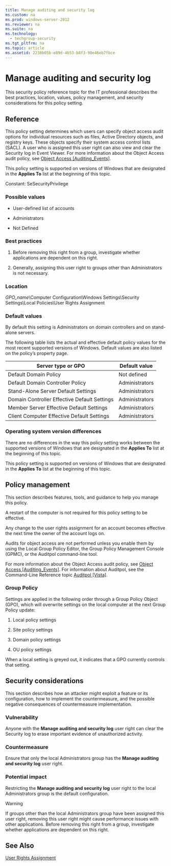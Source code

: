 ```yaml
---
title: Manage auditing and security log
ms.custom: na
ms.prod: windows-server-2012
ms.reviewer: na
ms.suite: na
ms.technology: 
  - techgroup-security
ms.tgt_pltfrm: na
ms.topic: article
ms.assetid: 2238b05b-e89d-4b53-b8f3-90e46eb7fbce
---
```

# Manage auditing and security log
This security policy reference topic for the IT professional describes the best practices, location, values, policy management, and security considerations for this policy setting.

## Reference
This policy setting determines which users can specify object access audit options for individual resources such as files, Active Directory objects, and registry keys. These objects specify their system access control lists \(SACL\). A user who is assigned this user right can also view and clear the Security log in Event Viewer. For more information about the Object Access audit policy, see [Object Access \[Auditing\_Events\]](assetId:///1c0a3079-97ed-421d-a977-6e68876f0c64).

This policy setting is supported on versions of Windows that are designated in the **Applies To** list at the beginning of this topic.

Constant: SeSecurityPrivilege

### Possible values

-   User\-defined list of accounts

-   Administrators

-   Not Defined

### Best practices

1.  Before removing this right from a group, investigate whether applications are dependent on this right.

2.  Generally, assigning this user right to groups other than Administrators is not necessary.

### Location
*GPO\_name*\\Computer Configuration\\Windows Settings\\Security Settings\\Local Policies\\User Rights Assignment

### Default values
By default this setting is Administrators on domain controllers and on stand\-alone servers.

The following table lists the actual and effective default policy values for the most recent supported versions of Windows. Default values are also listed on the policy’s property page.

|Server type or GPO|Default value|
|----------------------|-----------------|
|Default Domain Policy|Not defined|
|Default Domain Controller Policy|Administrators|
|Stand\-Alone Server Default Settings|Administrators|
|Domain Controller Effective Default Settings|Administrators|
|Member Server Effective Default Settings|Administrators|
|Client Computer Effective Default Settings|Administrators|

### Operating system version differences
There are no differences in the way this policy setting works between the supported versions of Windows that are designated in the **Applies To** list at the beginning of this topic.

This policy setting is supported on versions of Windows that are designated in the **Applies To** list at the beginning of this topic.

## Policy management
This section describes features, tools, and guidance to help you manage this policy.

A restart of the computer is not required for this policy setting to be effective.

Any change to the user rights assignment for an account becomes effective the next time the owner of the account logs on.

Audits for object access are not performed unless you enable them by using the Local Group Policy Editor, the Group Policy Management Console \(GPMC\), or the Auditpol command\-line tool.

For more information about the Object Access audit policy, see [Object Access \[Auditing\_Events\]](assetId:///1c0a3079-97ed-421d-a977-6e68876f0c64). For information about Auditpol, see the Command\-Line Reference topic [Auditpol \[Vista\]](Auditpol.md).

### Group Policy
Settings are applied in the following order through a Group Policy Object \(GPO\), which will overwrite settings on the local computer at the next Group Policy update:

1.  Local policy settings

2.  Site policy settings

3.  Domain policy settings

4.  OU policy settings

When a local setting is greyed out, it indicates that a GPO currently controls that setting.

## Security considerations
This section describes how an attacker might exploit a feature or its configuration, how to implement the countermeasure, and the possible negative consequences of countermeasure implementation.

### Vulnerability
Anyone with the **Manage auditing and security log** user right can clear the Security log to erase important evidence of unauthorized activity.

### Countermeasure
Ensure that only the local Administrators group has the **Manage auditing and security log** user right.

### Potential impact
Restricting the **Manage auditing and security log** user right to the local Administrators group is the default configuration.

> [!WARNING]
> If groups other than the local Administrators group have been assigned this user right, removing this user right might cause performance issues with other applications. Before removing this right from a group, investigate whether applications are dependent on this right.

## See Also
[User Rights Assignment](user-rights-assignment.md)


